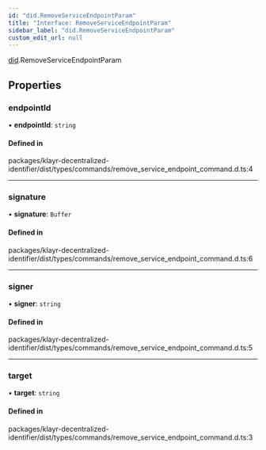 ```yaml
---
id: "did.RemoveServiceEndpointParam"
title: "Interface: RemoveServiceEndpointParam"
sidebar_label: "did.RemoveServiceEndpointParam"
custom_edit_url: null
---
```


[did](../namespaces/did.md).RemoveServiceEndpointParam

## Properties

### endpointId

• **endpointId**: `string`

#### Defined in

packages/klayr-decentralized-identifier/dist/types/commands/remove_service_endpoint_command.d.ts:4

___

### signature

• **signature**: `Buffer`

#### Defined in

packages/klayr-decentralized-identifier/dist/types/commands/remove_service_endpoint_command.d.ts:6

___

### signer

• **signer**: `string`

#### Defined in

packages/klayr-decentralized-identifier/dist/types/commands/remove_service_endpoint_command.d.ts:5

___

### target

• **target**: `string`

#### Defined in

packages/klayr-decentralized-identifier/dist/types/commands/remove_service_endpoint_command.d.ts:3
